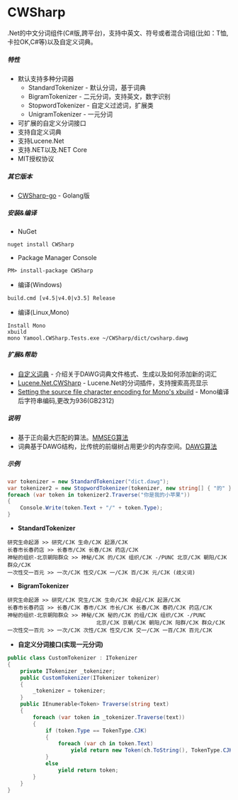 CWSharp
===
.Net的中文分词组件(C#版,跨平台)，支持中英文、符号或者混合词组(比如：T恤,卡拉OK,C#等)以及自定义词典。

##### 特性
- 默认支持多种分词器
	- StandardTokenizer - 默认分词，基于词典
	- BigramTokenizer - 二元分词，支持英文，数字识别
	- StopwordTokenizer - 自定义过滤词，扩展类
	- UnigramTokenizer - 一元分词
- 可扩展的自定义分词接口
- 支持自定义词典
- 支持Lucene.Net
- 支持.NET以及.NET Core
- MIT授权协议

##### 其它版本
- [CWSharp-go](https://github.com/zhengchun/cwsharp-go) - Golang版

##### 安装&编译
- NuGet
```
nuget install CWSharp 
```
- Package Manager Console
```
PM> install-package CWSharp
```
- 编译(Windows)
```
build.cmd [v4.5|v4.0|v3.5] Release
```
- 编译(Linux,Mono)
```
Install Mono
xbuild
mono Yamool.CWSharp.Tests.exe ~/CWSharp/dict/cwsharp.dawg
```

##### 扩展&帮助
- [自定义词典](https://github.com/zhengchun/CWSharp/tree/master/data) - 介绍关于DAWG词典文件格式、生成以及如何添加新的词汇
- [Lucene.Net.CWSharp](https://github.com/zhengchun/CWSharp/tree/master/contrib/LuceneNet) - Lucene.Net的分词插件，支持搜索高亮显示
- [Setting the source file character encoding for Mono's xbuild](http://stackoverflow.com/questions/6520919/setting-the-source-file-character-encoding-for-monos-xbuild) - Mono编译后字符串编码,更改为936(GB2312)

##### 说明
- 基于正向最大匹配的算法。[MMSEG算法](http://technology.chtsai.org/mmseg/)
- 词典基于DAWG结构，比传统的前缀树占用更少的内存空间。[DAWG算法](https://en.wikipedia.org/wiki/Deterministic_acyclic_finite_state_automaton)

##### 示例

```c#
var tokenizer = new StandardTokenizer("dict.dawg");
var tokenizer2 = new StopwordTokenizer(tokenizer, new string[] { "的" });
foreach (var token in tokenizer2.Traverse("你是我的小苹果"))
{
	Console.Write(token.Text + "/" + token.Type);
}
```

- **StandardTokenizer**
```
研究生命起源 >> 研究/CJK 生命/CJK 起源/CJK
长春市长春药店 >> 长春市/CJK 长春/CJK 药店/CJK
神秘的组织-北京朝阳群众 >> 神秘/CJK 的/CJK 组织/CJK -/PUNC 北京/CJK 朝阳/CJK 群众/CJK
一次性交一百元 >> 一次/CJK 性交/CJK 一/CJK 百/CJK 元/CJK (歧义词)
```

- **BigramTokenizer**
```
研究生命起源 >> 研究/CJK 究生/CJK 生命/CJK 命起/CJK 起源/CJK
长春市长春药店 >> 长春/CJK 春市/CJK 市长/CJK 长春/CJK 春药/CJK 药店/CJK
神秘的组织-北京朝阳群众 >> 神秘/CJK 秘的/CJK 的组/CJK 组织/CJK -/PUNC 
							北京/CJK 京朝/CJK 朝阳/CJK 阳群/CJK 群众/CJK
一次性交一百元 >> 一次/CJK 次性/CJK 性交/CJK 交一/CJK 一百/CJK 百元/CJK
```

- **自定义分词接口(实现一元分词)**
```c#
public class CustomTokenizer : ITokenizer
{
	private ITokenizer _tokenizer;
	public CustomTokenizer(ITokenizer tokenizer)
	{
		_tokenizer = tokenizer;
	}
	public IEnumerable<Token> Traverse(string text)
	{
		foreach (var token in _tokenizer.Traverse(text))
		{
			if (token.Type == TokenType.CJK)
			{
				foreach (var ch in token.Text)
					yield return new Token(ch.ToString(), TokenType.CJK);
			}
			else
				yield return token;
		}
	}
}
```